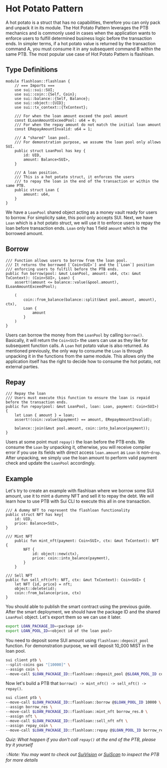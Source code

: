# Hot Potato Pattern

A hot potato is a struct that has no capabilities, therefore you can only pack and unpack it in its module. The Hot Potato Pattern leverages the PTB mechanics and is commonly used in cases when the application wants to enforce users to fulfill determined business logic before the transaction ends. In simpler terms, if a hot potato value is returned by the transaction command A, you must consume it in any subsequent command B within the same PTB. The most popular use case of Hot Potato Pattern is flashloan.

## Type Definitions

```move
module flashloan::flashloan {
    // === Imports ===
    use sui::sui::SUI;
    use sui::coin::{Self, Coin};
    use sui::balance::{Self, Balance};
    use sui::object::{UID};
    use sui::tx_context::{TxContext};

    /// For when the loan amount exceed the pool amount
    const ELoanAmountExceedPool: u64 = 0;
    /// For when the repay amount do not match the initial loan amount
    const ERepayAmountInvalid: u64 = 1;

    /// A "shared" loan pool.
    /// For demonstration purpose, we assume the loan pool only allows SUI.
    public struct LoanPool has key {
        id: UID,
        amount: Balance<SUI>,
    }

    /// A loan position.
    /// This is a hot potato struct, it enforces the users
    /// to repay the loan in the end of the transaction or within the same PTB.
    public struct Loan {
        amount: u64,
    }
}
```

We have a `LoanPool` shared object acting as a money vault ready for users to borrow. For simplicity sake, this pool only accepts SUI. Next, we have `Loan` which is a hot potato struct, we will use it to enforce users to repay the loan before transaction ends. `Loan` only has 1 field `amount` which is the borrowed amount.

## Borrow

```move
/// Function allows users to borrow from the loan pool.
/// It returns the borrowed [`Coin<SUI>`] and the [`Loan`] position
/// enforcing users to fulfill before the PTB ends.
public fun borrow(pool: &mut LoanPool, amount: u64, ctx: &mut TxContext): (Coin<SUI>, Loan) {
    assert!(amount <= balance::value(&pool.amount), ELoanAmountExceedPool);

    (
        coin::from_balance(balance::split(&mut pool.amount, amount), ctx),
        Loan {
            amount
        }
    )
}
```

Users can borrow the money from the `LoanPool` by calling `borrow()`. Basically, it will return the `Coin<SUI>` the users can use as they like for subsequent function calls. A `Loan` hot potato value is also returned. As mentioned previously, the only way to consume the `Loan` is through unpacking it in the functions from the same module. This allows only the application itself has the right to decide how to consume the hot potato, not external parties.

## Repay

```move
/// Repay the loan
/// Users must execute this function to ensure the loan is repaid before the transaction ends.
public fun repay(pool: &mut LoanPool, loan: Loan, payment: Coin<SUI>) {
    let Loan { amount } = loan;
    assert!(coin::value(&payment) == amount, ERepayAmountInvalid);

    balance::join(&mut pool.amount, coin::into_balance(payment));
}
```

Users at some point must `repay()` the loan before the PTB ends. We consume the `Loan` by unpacking it, otherwise, you will receive compiler error if you use its fields with direct access `loan.amount` as `Loan` is non-`drop`. After unpacking, we simply use the loan amount to perform valid payment check and update the `LoanPool` accordingly.

## Example

Let's try to create an example with flashloan where we borrow some SUI amount, use it to mint a dummy NFT and sell it to repay the debt. We will learn how to use PTB with Sui CLI to execute this all in one transaction.

```move
/// A dummy NFT to represent the flashloan functionality
public struct NFT has key{
    id: UID,
    price: Balance<SUI>,
}

/// Mint NFT
    public fun mint_nft(payment: Coin<SUI>, ctx: &mut TxContext): NFT {
        NFT {
            id: object::new(ctx),
            price: coin::into_balance(payment),
        }
    }

/// Sell NFT
public fun sell_nft(nft: NFT, ctx: &mut TxContext): Coin<SUI> {
    let NFT {id, price} = nft;
    object::delete(id);
    coin::from_balance(price, ctx)
}
```

You should able to publish the smart contract using the previous guide. After the smart deployment, we should have the package ID and the shared `LoanPool` object. Let's export them so we can use it later.

```bash
export LOAN_PACKAGE_ID=<package id>
export LOAN_POOL_ID=<object id of the loan pool>
```

You need to deposit some SUI amount using `flashloan::deposit_pool` function. For demonstration purpose, we will deposit 10_000 MIST in the loan pool.

```bash
sui client ptb \
--split-coins gas "[10000]" \
--assign coin \
--move-call $LOAN_PACKAGE_ID::flashloan::deposit_pool @$LOAN_POOL_ID coin.0 \

```

Now let's build a PTB that `borrow() -> mint_nft() -> sell_nft() -> repay()`.

```bash
sui client ptb \
--move-call $LOAN_PACKAGE_ID::flashloan::borrow @$LOAN_POOL_ID 10000 \
--assign borrow_res \
--move-call $LOAN_PACKAGE_ID::flashloan::mint_nft borrow_res.0 \
--assign nft \
--move-call $LOAN_PACKAGE_ID::flashloan::sell_nft nft \
--assign repay_coin \
--move-call $LOAN_PACKAGE_ID::flashloan::repay @$LOAN_POOL_ID borrow_res.1 repay_coin \

```

*Quiz: What happen if you don't call `repay()` at the end of the PTB, please try it yourself*

*💡Note: You may want to check out [SuiVision](https://testnet.suivision.xyz/) or [SuiScan](https://suiscan.xyz/testnet/home) to inspect the PTB for more details*